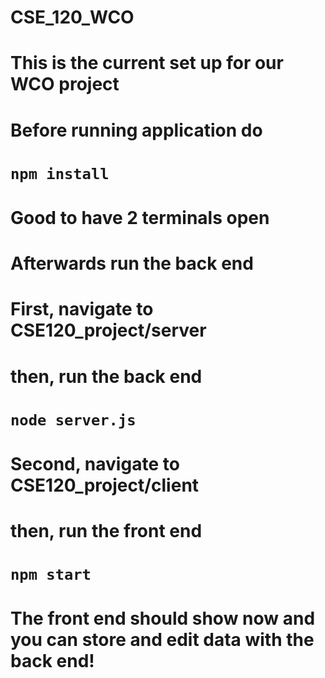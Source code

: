 # CSE_120_WCO

# This is the current set up for our WCO project
# Before running application do
# ```npm install```
# Good to have 2 terminals open
# Afterwards run the back end
# First, navigate to CSE120_project/server
# then, run the back end
# ```node server.js```
# Second, navigate to CSE120_project/client
# then, run the front end
# ```npm start```
# The front end should show now and you can store and edit data with the back end!
